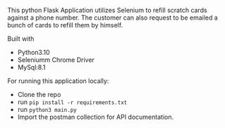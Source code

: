 This python Flask Application utilizes Selenium to refill scratch cards against a phone number. The customer can also request to be emailed a bunch of cards to refill them by himself.

Built with
- Python3.10
- Seleniumm Chrome Driver
- MySql:8.1


For running this application locally: 
- Clone the repo
- run `pip install -r requirements.txt`
- run `python3 main.py`
- Import the postman collection for API documentation.
